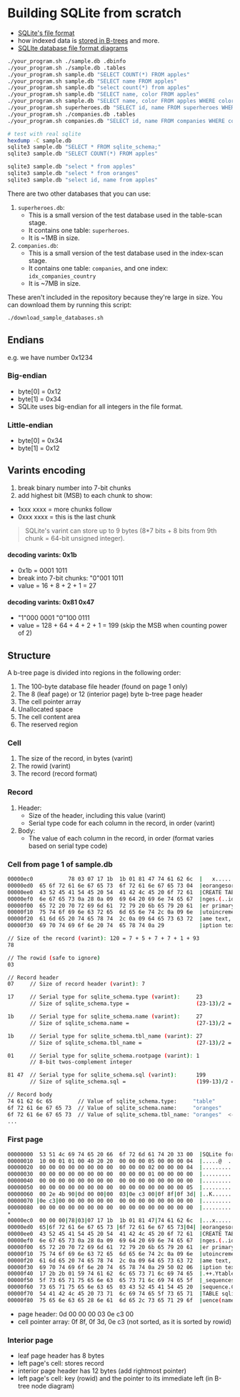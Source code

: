 # Building SQLite from scratch
- [SQLite's file format](https://www.sqlite.org/fileformat.html)
- how indexed data is [stored in B-trees](https://jvns.ca/blog/2014/10/02/how-does-sqlite-work-part-2-btrees/)
and more.
- [SQLIte database file format diagrams](https://saveriomiroddi.github.io/SQLIte-database-file-format-diagrams/)

```bash
./your_program.sh ./sample.db .dbinfo
./your_program.sh ./sample.db .tables
./your_program.sh sample.db "SELECT COUNT(*) FROM apples"
./your_program.sh sample.db "SELECT name FROM apples"
./your_program.sh sample.db "select count(*) from apples"
./your_program.sh sample.db "SELECT name, color FROM apples"
./your_program.sh sample.db "SELECT name, color FROM apples WHERE color = 'Yellow'"
./your_program.sh superheroes.db "SELECT id, name FROM superheroes WHERE eye_color = 'Pink Eyes'"
./your_program.sh ./companies.db .tables
./your_program.sh companies.db "SELECT id, name FROM companies WHERE country = 'eritrea'"

# test with real sqlite
hexdump -C sample.db
sqlite3 sample.db "SELECT * FROM sqlite_schema;"
sqlite3 sample.db "SELECT COUNT(*) FROM apples"

sqlite3 sample.db "select * from apples"
sqlite3 sample.db "select * from oranges"
sqlite3 sample.db "select id, name from apples"
```

There are two other databases that you can use:

1. `superheroes.db`:
   - This is a small version of the test database used in the table-scan stage.
   - It contains one table: `superheroes`.
   - It is ~1MB in size.
1. `companies.db`:
   - This is a small version of the test database used in the index-scan stage.
   - It contains one table: `companies`, and one index: `idx_companies_country`
   - It is ~7MB in size.

These aren't included in the repository because they're large in size. You can
download them by running this script:

```sh
./download_sample_databases.sh
```

## Endians
e.g. we have number 0x1234
### Big-endian
- byte[0] = 0x12
- byte[1] = 0x34
- SQLite uses big-endian for all integers in the file format.
### Little-endian
- byte[0] = 0x34
- byte[1] = 0x12

## Varints encoding
1. break binary number into 7-bit chunks
2. add highest bit (MSB) to each chunk to show:
- 1xxx xxxx = more chunks follow
- 0xxx xxxx = this is the last chunk

> SQLite's varint can store up to 9 bytes (8*7 bits + 8 bits from 9th chunk = 64-bit unsigned integer).

#### decoding varints: 0x1b
- 0x1b = 0001 1011
- break into 7-bit chunks: "0"001 1011
- value = 16 + 8 + 2 + 1 = 27
#### decoding varints: 0x81 0x47
- "1"000 0001  "0"100 0111
- value = 128 + 64 + 4 + 2 + 1 = 199 (skip the MSB when counting power of 2)

## Structure
A b-tree page is divided into regions in the following order:
1. The 100-byte database file header (found on page 1 only)
2. The 8 (leaf page) or 12 (interior page) byte b-tree page header
3. The cell pointer array
4. Unallocated space
5. The cell content area
6. The reserved region

### Cell 
1. The size of the record, in bytes (varint)
2. The rowid (varint)
3. The record (record format)

### Record
1. Header:
   - Size of the header, including this value (varint)
   - Serial type code for each column in the record, in order (varint)
2. Body:
   - The value of each column in the record, in order (format varies based on serial type code)

### Cell from page 1 of sample.db
```bash
00000ec0           78 03 07 17 1b  1b 01 81 47 74 61 62 6c  |   x.......Gtabl|
00000ed0  65 6f 72 61 6e 67 65 73  6f 72 61 6e 67 65 73 04  |eorangesoranges.|
00000ee0  43 52 45 41 54 45 20 54  41 42 4c 45 20 6f 72 61  |CREATE TABLE ora|
00000ef0  6e 67 65 73 0a 28 0a 09  69 64 20 69 6e 74 65 67  |nges.(..id integ|
00000f00  65 72 20 70 72 69 6d 61  72 79 20 6b 65 79 20 61  |er primary key a|
00000f10  75 74 6f 69 6e 63 72 65  6d 65 6e 74 2c 0a 09 6e  |utoincrement,..n|
00000f20  61 6d 65 20 74 65 78 74  2c 0a 09 64 65 73 63 72  |ame text,..descr|
00000f30  69 70 74 69 6f 6e 20 74  65 78 74 0a 29           |iption text.)   |

// Size of the record (varint): 120 = 7 + 5 + 7 + 7 + 1 + 93
78

// The rowid (safe to ignore)
03

// Record header
07     // Size of record header (varint): 7

17     // Serial type for sqlite_schema.type (varint):     23
       // Size of sqlite_schema.type =                     (23-13)/2 = 5

1b     // Serial type for sqlite_schema.name (varint):     27
       // Size of sqlite_schema.name =                     (27-13)/2 = 7

1b     // Serial type for sqlite_schema.tbl_name (varint): 27
       // Size of sqlite_schema.tbl_name =                 (27-13)/2 = 7

01     // Serial type for sqlite_schema.rootpage (varint): 1
       // 8-bit twos-complement integer

81 47  // Serial type for sqlite_schema.sql (varint):      199
       // Size of sqlite_schema.sql =                      (199-13)/2 = 93

// Record body
74 61 62 6c 65        // Value of sqlite_schema.type:     "table"
6f 72 61 6e 67 65 73  // Value of sqlite_schema.name:     "oranges"
6f 72 61 6e 67 65 73  // Value of sqlite_schema.tbl_name: "oranges"  <---
...
```

### First page
```bash
00000000  53 51 4c 69 74 65 20 66  6f 72 6d 61 74 20 33 00  |SQLite format 3.|
00000010  10 00 01 01 00 40 20 20  00 00 00 05 00 00 00 04  |.....@  ........|
00000020  00 00 00 00 00 00 00 00  00 00 00 02 00 00 00 04  |................|
00000030  00 00 00 00 00 00 00 00  00 00 00 01 00 00 00 00  |................|
00000040  00 00 00 00 00 00 00 00  00 00 00 00 00 00 00 00  |................|
00000050  00 00 00 00 00 00 00 00  00 00 00 00 00 00 00 05  |................|
00000060  00 2e 4b 90|0d 00 00|00  03|0e c3 00|0f 8f|0f 3d| |..K............=|
00000070 |0e c3|00 00 00 00 00 00  00 00 00 00 00 00 00 00  |................|
00000080  00 00 00 00 00 00 00 00  00 00 00 00 00 00 00 00  |................|
*
00000ec0  00 00 00|78|03|07 17 1b  1b 01 81 47|74 61 62 6c  |...x.......Gtabl|
00000ed0  65|6f 72 61 6e 67 65 73 |6f 72 61 6e 67 65 73|04| |eorangesoranges.|
00000ee0  43 52 45 41 54 45 20 54  41 42 4c 45 20 6f 72 61  |CREATE TABLE ora|
00000ef0  6e 67 65 73 0a 28 0a 09  69 64 20 69 6e 74 65 67  |nges.(..id integ|
00000f00  65 72 20 70 72 69 6d 61  72 79 20 6b 65 79 20 61  |er primary key a|
00000f10  75 74 6f 69 6e 63 72 65  6d 65 6e 74 2c 0a 09 6e  |utoincrement,..n|
00000f20  61 6d 65 20 74 65 78 74  2c 0a 09 64 65 73 63 72  |ame text,..descr|
00000f30  69 70 74 69 6f 6e 20 74  65 78 74 0a 29 50 02 06  |iption text.)P..|
00000f40  17 2b 2b 01 59 74 61 62  6c 65 73 71 6c 69 74 65  |.++.Ytablesqlite|
00000f50  5f 73 65 71 75 65 6e 63  65 73 71 6c 69 74 65 5f  |_sequencesqlite_|
00000f60  73 65 71 75 65 6e 63 65  03 43 52 45 41 54 45 20  |sequence.CREATE |
00000f70  54 41 42 4c 45 20 73 71  6c 69 74 65 5f 73 65 71  |TABLE sqlite_seq|
00000f80  75 65 6e 63 65 28 6e 61  6d 65 2c 73 65 71 29 6f  |uence(name,seq)o|

```
- page header: 0d 00 00 00  03 0e c3 00
- cell pointer array: 0f 8f, 0f 3d, 0e c3 (not sorted, as it is sorted by rowid)

### Interior page
- leaf page header has 8 bytes
- left page's cell: stores record
- interior page header has 12 bytes (add rightmost pointer)
- left page's cell: key (rowid) and the pointer to its immediate left (in B-tree node diagram)
